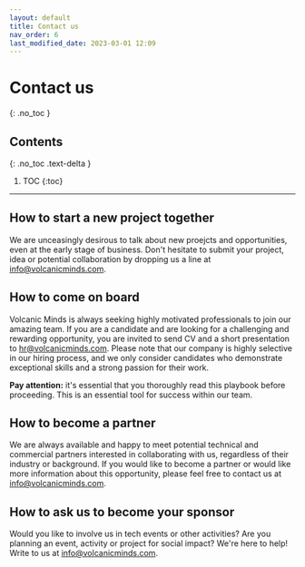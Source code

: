 ```yaml
---
layout: default
title: Contact us
nav_order: 6
last_modified_date: 2023-03-01 12:09
---
```


# Contact us
{: .no_toc }

## Contents
{: .no_toc .text-delta }

1. TOC
{:toc}

---

## How to start a new project together

We are unceasingly desirous to talk about new proejcts and opportunities, even at the early stage of business. Don't hesitate to submit your project, idea or potential collaboration by dropping us a line at [info@volcanicminds.com](mailto:info@volcanicminds.com).

## How to come on board

Volcanic Minds is always seeking highly motivated professionals to join our amazing team. If you are a candidate and are  looking for a challenging and rewarding opportunity, you are invited to send CV and a short presentation to [hr@volcanicminds.com](mailto:hr@volcanicminds.com). Please note that our company is highly selective in our hiring process, and we only consider candidates who demonstrate exceptional skills and a strong passion for their work.

**Pay attention:** it's essential that you thoroughly read this playbook before proceeding. This is an essential tool for success within our team.

## How to become a partner

 We are always available and happy to meet potential technical and commercial partners interested in collaborating with us, regardless of their industry or background. If you would like to become a partner or would like more information about this opportunity, please feel free to contact us at [info@volcanicminds.com](mailto:info@volcanicminds.com).

## How to ask us to become your sponsor

Would you like to involve us in tech events or other activities? Are you planning an event, activity or project for social impact? We're here to help! Write to us at [info@volcanicminds.com](mailto:info@volcanicminds.com).
